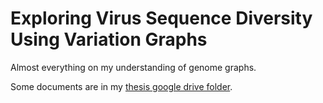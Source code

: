 # Exploring Virus Sequence Diversity Using Variation Graphs

Almost everything on my understanding of genome graphs.

Some documents are in my [thesis google drive folder][1].

[1]: https://drive.google.com/open?id=1S9L92GFhkFgXlaQvuwcBN41SfTfFM9yN
